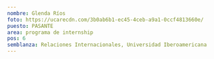 ```yaml
---
nombre: Glenda Ríos
foto: https://ucarecdn.com/3b0ab6b1-ec45-4ceb-a9a1-0ccf4813660e/
puesto: PASANTE
area: programa de internship
pos: 6
semblanza: Relaciones Internacionales, Universidad Iberoamericana
---
```

